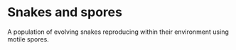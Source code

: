 # Snakes and spores
A population of evolving snakes reproducing within their environment using motile spores.
